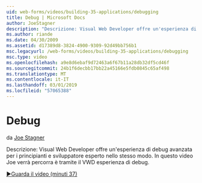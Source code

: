 ```yaml
---
uid: web-forms/videos/building-35-applications/debugging
title: Debug | Microsoft Docs
author: JoeStagner
description: "Descrizione: Visual Web Developer offre un'esperienza di debug avanzata per i principianti e sviluppatore esperto nello stesso modo. In questo video Joe verrà percorra è tramite il VW..."
ms.author: riande
ms.date: 04/30/2009
ms.assetid: d17389d8-3824-4900-9309-92d49bb756b1
msc.legacyurl: /web-forms/videos/building-35-applications/debugging
msc.type: video
ms.openlocfilehash: a9e8d6ebaf9d72463a6f67b11a28db32df5cd46f
ms.sourcegitcommit: 24b1f6decbb17bb22a45166e5fdb0845c65af498
ms.translationtype: MT
ms.contentlocale: it-IT
ms.lasthandoff: 03/01/2019
ms.locfileid: "57065388"
---
```

<a name="debugging"></a>Debug
====================
da [Joe Stagner](https://github.com/JoeStagner)

Descrizione: Visual Web Developer offre un'esperienza di debug avanzata per i principianti e sviluppatore esperto nello stesso modo. In questo video Joe verrà percorra è tramite il VWD esperienza di debug.

[&#9654;Guarda il video (minuti 37)](https://channel9.msdn.com/Blogs/ASP-NET-Site-Videos/debugging)
